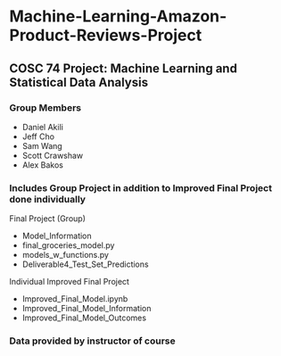 # Machine-Learning-Amazon-Product-Reviews-Project

## COSC 74 Project: Machine Learning and Statistical Data Analysis

### Group Members
* Daniel Akili
* Jeff Cho
* Sam Wang
* Scott Crawshaw
* Alex Bakos

### Includes Group Project in addition to Improved Final Project done individually

Final Project (Group)
* Model_Information
* final_groceries_model.py
* models_w_functions.py
* Deliverable4_Test_Set_Predictions

Individual Improved Final Project
* Improved_Final_Model.ipynb
* Improved_Final_Model_Information
* Improved_Final_Model_Outcomes

### Data provided by instructor of course
